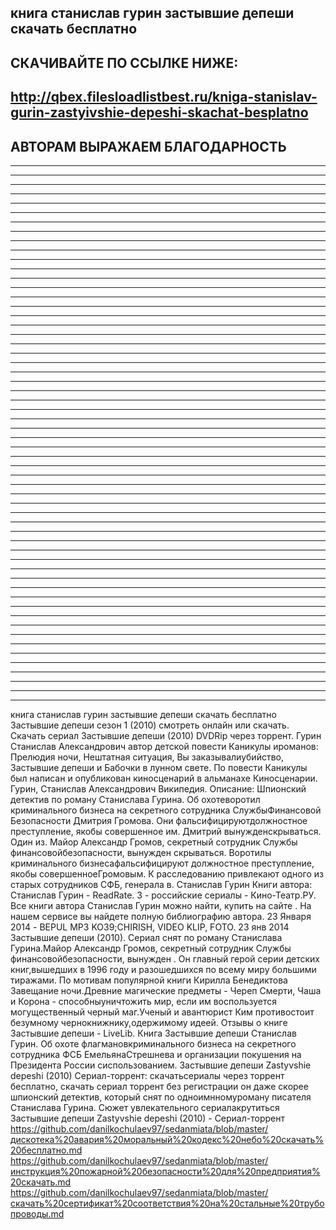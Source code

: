 книга станислав гурин застывшие депеши скачать бесплатно
--------------------------------------------------
СКАЧИВАЙТЕ ПО ССЫЛКЕ НИЖЕ:
--------------------------------------------------
http://qbex.filesloadlistbest.ru/kniga-stanislav-gurin-zastyivshie-depeshi-skachat-besplatno
--------------------------------------------------
АВТОРАМ ВЫРАЖАЕМ БЛАГОДАРНОСТЬ
--------------------------------------------------
--------------------------------------------------
--------------------------------------------------
--------------------------------------------------
--------------------------------------------------
--------------------------------------------------
--------------------------------------------------
--------------------------------------------------
--------------------------------------------------
--------------------------------------------------
--------------------------------------------------
--------------------------------------------------
--------------------------------------------------
--------------------------------------------------
--------------------------------------------------
--------------------------------------------------
--------------------------------------------------
--------------------------------------------------
--------------------------------------------------
--------------------------------------------------
--------------------------------------------------
--------------------------------------------------
--------------------------------------------------
--------------------------------------------------
--------------------------------------------------
--------------------------------------------------
--------------------------------------------------
--------------------------------------------------
--------------------------------------------------
--------------------------------------------------
--------------------------------------------------
--------------------------------------------------
--------------------------------------------------
--------------------------------------------------
--------------------------------------------------
--------------------------------------------------
--------------------------------------------------
--------------------------------------------------
--------------------------------------------------
--------------------------------------------------
--------------------------------------------------
--------------------------------------------------
--------------------------------------------------
--------------------------------------------------
--------------------------------------------------
--------------------------------------------------
--------------------------------------------------
--------------------------------------------------
--------------------------------------------------
--------------------------------------------------
--------------------------------------------------
--------------------------------------------------
--------------------------------------------------
--------------------------------------------------
--------------------------------------------------
--------------------------------------------------
--------------------------------------------------
--------------------------------------------------
--------------------------------------------------
книга станислав гурин застывшие депеши скачать бесплатно Застывшие депеши сезон 1 (2010) смотреть онлайн или скачать. Скачать сериал Застывшие депеши (2010) DVDRip через торрент. Гурин Станислав Александрович  автор детской повести Каникулы ироманов: Прелюдия ночи, Нештатная ситуация, Вы заказывалиубийство, Застывшие депеши и Бабочки в лунном свете. По повести Каникулы был написан и опубликован киносценарий в альманахе Киносценарии. Гурин, Станислав Александрович  Википедия. Описание: Шпионский детектив по роману Станислава Гурина. Об охотеворотил криминального бизнеса на секретного сотрудника СлужбыФинансовой Безопасности Дмитрия Громова. Они фальсифицируютдолжностное преступление, якобы совершенное им. Дмитрий вынужденскрываться. Один из. Майор Александр Громов, секретный сотрудник Службы финансовойбезопасности, вынужден скрываться. Воротилы криминального бизнесафальсифицируют должностное преступление, якобы совершенноеГромовым. К расследованию привлекают одного из старых сотрудников СФБ, генерала в. Станислав Гурин  Книги автора: Станислав Гурин - ReadRate. З - российские сериалы - Кино-Театр.РУ. Все книги автора Станислав Гурин можно найти, купить на сайте . На нашем сервисе вы найдете полную библиографию автора. 23 Января 2014 - BEPUL MP3 KO39;CHIRISH, VIDEO KLIP, FOTO. 23 янв 2014  Застывшие депеши (2010). Сериал снят по роману Станислава Гурина.Майор Александр Громов, секретный сотрудник Службы финансовойбезопасности, вынужден . Он  главный герой серии детских книг,вышедших в 1996 году и разошедшихся по всему миру большими тиражами. По мотивам популярной книги Кирилла Бенедиктова Завещание ночи.Древние магические предметы - Череп Смерти, Чаша и Корона - способныуничтожить мир, если им воспользуется могущественный черный маг.Ученый и авантюрист Ким противостоит безумному чернокнижнику,одержимому идеей. Отзывы о книге Застывшие депеши - LiveLib. Книга Застывшие депеши Станислав Гурин. Об охоте флагмановкриминального бизнеса на секретного сотрудника ФСБ ЕмельянаСтрешнева и организации покушения на Президента России сиспользованием. Застывшие депеши  Zastyvshie depeshi (2010)  Сериал-торрент: скачатьсериалы через торрент бесплатно, скачать сериал торрент без регистрации он даже скорее шпионский детектив, который снят по одноимнномуроману писателя Станислава Гурина. Сюжет увлекательного сериалакрутиться
Застывшие депеши  Zastyvshie depeshi (2010) - Сериал-торрент
https://github.com/danilkochulaev97/sedanmiata/blob/master/дискотека%20авария%20моральный%20кодекс%20небо%20скачать%20бесплатно.md
https://github.com/danilkochulaev97/sedanmiata/blob/master/инструкция%20пожарной%20безопасности%20для%20предприятия%20скачать.md
https://github.com/danilkochulaev97/sedanmiata/blob/master/скачать%20сертификат%20соответствия%20на%20стальные%20трубопроводы.md